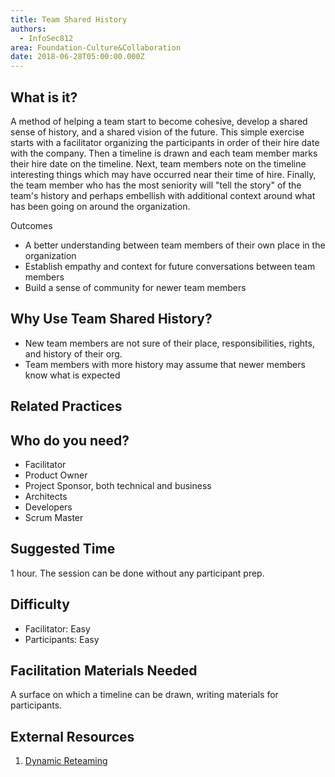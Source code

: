 ```yaml
---
title: Team Shared History
authors:
  - InfoSec812
area: Foundation-Culture&Collaboration
date: 2018-06-28T05:00:00.000Z
---
```


## What is it?

A method of helping a team start to become cohesive, develop a shared sense of history, and a shared vision of the future. This simple exercise starts with a facilitator organizing the participants in order of their hire date with the company. Then a timeline is drawn and each team member marks their hire date on the timeline. Next, team members note on the timeline interesting things which may have occurred near their time of hire. Finally, the team member who has the most seniority will "tell the story" of the team's history and perhaps embellish with additional context around what has been going on around the organization.

Outcomes
- A better understanding between team members of their own place in the organization
- Establish empathy and context for future conversations between team members
- Build a sense of community for newer team members

## Why Use Team Shared History?

- New team members are not sure of their place, responsibilities, rights, and history of their org.
- Team members with more history may assume that newer members know what is expected

## Related Practices


## Who do you need?

- Facilitator
- Product Owner
- Project Sponsor, both technical and business
- Architects
- Developers
- Scrum Master

## Suggested Time

1 hour. The session can be done without any participant prep.

## Difficulty

- Facilitator: Easy
- Participants: Easy

## Facilitation Materials Needed

A surface on which a timeline can be drawn, writing materials for participants.

## External Resources

1. <a name="footnote-1"></a>[Dynamic Reteaming](https://leanpub.com/dynamicreteaming)
